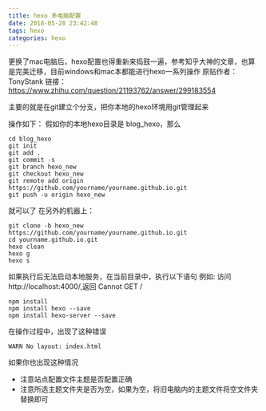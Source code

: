 ```yaml
---
title: hexo 多电脑配置
date: 2018-05-28 23:42:48
tags: hexo
categories: hexo
---
```


更换了mac电脑后，hexo配置也得重新来捣鼓一遍，参考知乎大神的文章，也算是完美迁移，目前windows和mac本都能进行hexo一系列操作
原贴作者：TonyStank
链接：https://www.zhihu.com/question/21193762/answer/299183554

主要的就是在git建立个分支，把你本地的hexo环境用git管理起来

操作如下：
假如你的本地hexo目录是 blog_hexo，那么
```
cd blog_hexo
git init
git add .
git commit -s
git branch hexo_new
git checkout hexo_new
git remote add origin https://github.com/yourname/yourname.github.io.git
git push -u origin hexo_new

```

就可以了
在另外的机器上：
```
git clone -b hexo_new https://github.com/yourname/yourname.github.io.git
cd yourname.github.io.git
hexo clean
hexo g
hexo s

```
如果执行后无法启动本地服务，在当前目录中，执行以下语句
例如: 访问 http://localhost:4000/,返回 Cannot GET /
```
npm install
npm install hexo --save
npm install hexo-server --save
```
在操作过程中，出现了这种错误
```
WARN No layout: index.html
```
如果你也出现这种情况
* 注意站点配置文件主题是否配置正确
* 注意所选主题文件夹是否为空，如果为空，将旧电脑内的主题文件将空文件夹替换即可